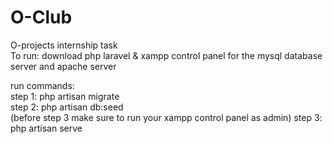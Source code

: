 # O-Club
O-projects internship task <br>
To run: download php laravel & xampp control panel for the mysql database server and apache server

run commands: <br>
step 1: php artisan migrate
<br>
step 2: php artisan db:seed
<br>
(before step 3 make sure to run your xampp control panel as admin)
step 3: php artisan serve
